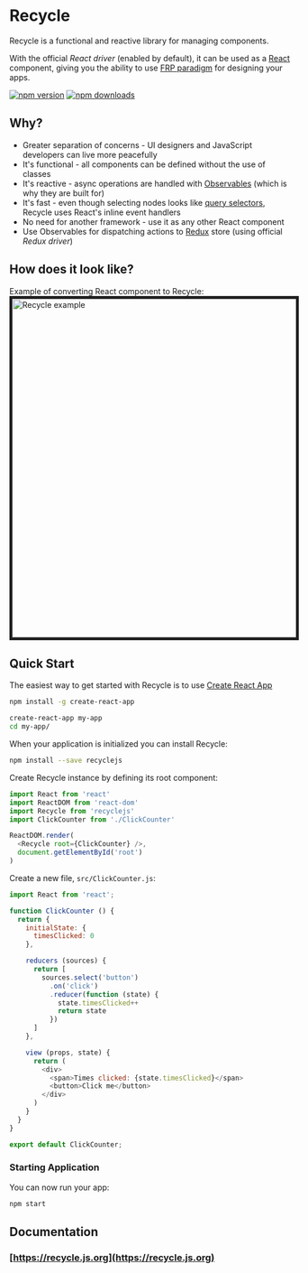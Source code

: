 # Recycle

Recycle is a functional and reactive library for managing components.

With the official *React driver* (enabled by default), 
it can be used as a [React](https://facebook.github.io/react) component,
giving you the ability to use [FRP paradigm](https://en.wikipedia.org/wiki/Functional_reactive_programming)
for designing your apps.

[![npm version](https://img.shields.io/npm/v/recyclejs.svg?style=flat-square)](https://www.npmjs.com/package/recyclejs)
[![npm downloads](https://img.shields.io/npm/dm/recyclejs.svg?style=flat-square)](https://www.npmjs.com/package/recyclejs)

## Why?
* Greater separation of concerns - UI designers and JavaScript developers can live more peacefully
* It's functional - all components can be defined without the use of classes
* It's reactive - async operations are handled with [Observables](https://www.youtube.com/watch?v=XRYN2xt11Ek) (which is why they are built for)
* It's fast - even though selecting nodes looks like [query selectors](https://developer.mozilla.org/en-US/docs/Web/API/Document/querySelector), Recycle uses React's inline event handlers
* No need for another framework - use it as any other React component
* Use Observables for dispatching actions to [Redux](http://redux.js.org) store (using official *Redux driver*)

## How does it look like?
Example of converting React component to Recycle:
<img src="https://cloud.githubusercontent.com/assets/1868852/21966114/b85449aa-db6d-11e6-934e-69028e585b25.gif" style="border: 5px solid #1e1e1e" alt="Recycle example" width="600" />

## Quick Start
The easiest way to get started with Recycle is to use [Create React App](https://github.com/facebookincubator/create-react-app)

```bash
npm install -g create-react-app

create-react-app my-app
cd my-app/
```

When your application is initialized you can install Recycle:

```bash
npm install --save recyclejs
```

Create Recycle instance by defining its root component:

```javascript
import React from 'react'
import ReactDOM from 'react-dom'
import Recycle from 'recyclejs'
import ClickCounter from './ClickCounter'

ReactDOM.render(
  <Recycle root={ClickCounter} />,
  document.getElementById('root')
)
```

Create a new file, `src/ClickCounter.js`:

```javascript
import React from 'react';

function ClickCounter () {
  return {
    initialState: { 
      timesClicked: 0 
    },

    reducers (sources) {
      return [
        sources.select('button')
          .on('click')
          .reducer(function (state) {
            state.timesClicked++
            return state
          })
      ]
    },

    view (props, state) {
      return (
        <div>
          <span>Times clicked: {state.timesClicked}</span>
          <button>Click me</button>
        </div>
      )
    }
  }
}

export default ClickCounter;
```

### Starting Application

You can now run your app:
```bash
npm start
```

## Documentation

### [https://recycle.js.org](https://recycle.js.org)